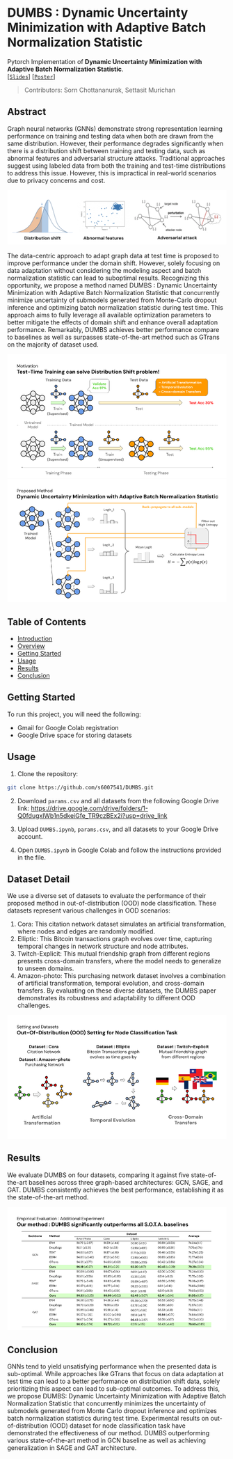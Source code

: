 # DUMBS : Dynamic Uncertainty Minimization with Adaptive Batch Normalization Statistic
Pytorch Implementation of **Dynamic Uncertainty Minimization with Adaptive Batch Normalization Statistic**.  
[[`Slides`](https://docs.google.com/presentation/d/1X7cJNbXaqk6-9NBSExkchBZyqPiScSFkYyTh7psmw0U/edit?usp=sharing)]
[[`Poster`](https://github.com/s6007541/DUMBS/blob/main/pdf_files/DUMBS_poster.pdf)] 

> Contributors: Sorn Chottananurak, Settasit Murichan


## Abstract
Graph neural networks (GNNs) demonstrate strong representation learning performance on training and testing data when both are drawn from the same distribution. However, their performance degrades significantly when there is a distribution shift between training and testing data, such as abnormal features and adversarial structure attacks. Traditional approaches suggest using labeled data from both the training and test-time distributions to address this issue. However, this is impractical in real-world scenarios due to privacy concerns and cost. 
<p align="center">
<img src="image/motivation.png">
</p>
The data-centric approach to adapt graph data at test time is proposed to improve performance under the domain shift.  However, solely focusing on data adaptation without considering the modeling aspect and batch normalization statistic can lead to suboptimal results. Recognizing this opportunity, we propose a method named DUMBS : Dynamic Uncertainty Minimization with Adaptive Batch Normalization Statistic that concurrently minimize uncertainty of submodels generated from Monte-Carlo dropout inference and optimizing batch normalization statistic during test time. This approach aims to fully leverage all available optimization parameters to better mitigate the effects of domain shift and enhance overall adaptation performance. Remarkably, DUMBS achieves better performance compare to baselines as well as surpasses state-of-the-art method such as GTrans on the majority of dataset used.
<p align="center">
<img src="image/tta.png">
<img src="image/DUMBS.png">
</p>

## Table of Contents

- [Introduction](#introduction)
- [Overview](#overview)
- [Getting Started](#getting-started)
- [Usage](#usage)
- [Results](#results)
- [Conclusion](#conclusion)

## Getting Started

To run this project, you will need the following:

- Gmail for Google Colab registration
- Google Drive space for storing datasets

## Usage

1. Clone the repository:

```bash
git clone https://github.com/s6007541/DUMBS.git
```

2. Download `params.csv` and all datasets from the following Google Drive link: https://drive.google.com/drive/folders/1-Q0fdugxlWb1n5dkeiGfe_TR9czBEx2i?usp=drive_link

3. Upload `DUMBS.ipynb`, `params.csv`, and all datasets to your Google Drive account.

4. Open `DUMBS.ipynb` in Google Colab and follow the instructions provided in the file.

## Dataset Detail
We use a diverse set of datasets to evaluate the performance of their proposed method in out-of-distribution (OOD) node classification. These datasets represent various challenges in OOD scenarios:

1. Cora: This citation network dataset simulates an artificial transformation, where nodes and edges are randomly modified.
2. Elliptic: This Bitcoin transactions graph evolves over time, capturing temporal changes in network structure and node attributes.
3. Twitch-Explicit: This mutual friendship graph from different regions presents cross-domain transfers, where the model needs to generalize to unseen domains.
4. Amazon-photo: This purchasing network dataset involves a combination of artificial transformation, temporal evolution, and cross-domain transfers.
By evaluating on these diverse datasets, the DUMBS paper demonstrates its robustness and adaptability to different OOD challenges.

<p align="center">
<img src="image/datasets.png">
</p>

## Results
We evaluate DUMBS on four datasets, comparing it against five state-of-the-art baselines across three graph-based architectures: GCN, SAGE, and GAT. DUMBS consistently achieves the best performance, establishing it as the state-of-the-art method.
<p align="center">
<img src="image/results.png">
</p>

## Conclusion
GNNs tend to yield unsatisfying performance when the presented data is sub-optimal. While approaches like GTrans that focus on data adaptation at test time can lead to a better performance on distribution shift data, solely prioritizing this aspect can lead to sub-optimal outcomes. To address this, we propose DUMBS: Dynamic Uncertainty Minimization with Adaptive Batch Normalization Statistic that concurrently minimizes the uncertainty of submodels generated from Monte Carlo dropout inference and optimizes batch normalization statistics during test time. Experimental results on out-of-distribution (OOD) dataset for node classification task have demonstrated the effectiveness of our method. DUMBS outperforming various state-of-the-art method in GCN baseline as well as achieving generalization in SAGE and GAT architecture.